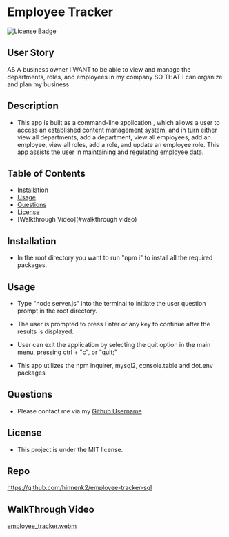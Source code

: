 # Employee Tracker
![License Badge](https://img.shields.io/badge/license-MIT-brightgreen)

## User Story
AS A business owner
I WANT to be able to view and manage the departments, roles, and employees in my company
SO THAT I can organize and plan my business

## Description
* This app is built as a command-line application , which allows a user to access an established content management system, and in turn either view all departments, add a department, view all employees, add an employee, view all roles, add a role, and update an employee role. This app assists the user in maintaining and regulating employee data.

## Table of Contents
- [Installation](#installation)
- [Usage](#usage)
- [Questions](#questions)
- [License](#license)
- [Walkthrough Video](#walkthrough video)

## Installation
* In the root directory you want to run "npm i" to install all the required packages.

## Usage
* Type "node server.js" into the terminal to initiate the user question prompt in the root directory.

* The user is prompted to press Enter or any key to continue after the results is displayed.

* User can exit the application by selecting the quit option in the main menu, pressing ctrl + "c", or "quit;"

* This app utilizes the npm inquirer, mysql2, console.table and dot.env packages

## Questions
* Please contact me via my [Github Username](https://github.com/hinnenk2)

## License
* This project is under the MIT license.

## Repo
https://github.com/hinnenk2/employee-tracker-sql

## WalkThrough Video
[employee_tracker.webm](https://github.com/hinnenk2/employee-tracker-sql/assets/124109780/f5709644-8433-4e74-ac0b-752b4b38e9a5)
